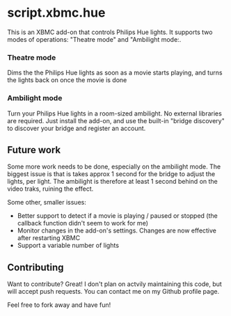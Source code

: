 script.xbmc.hue
===============

This is an XBMC add-on that controls Philips Hue lights. It supports two modes of operations: "Theatre mode" and "Ambilight mode:.

### Theatre mode

Dims the the Philips Hue lights as soon as a movie starts playing, and turns the lights back on once the movie is done

### Ambilight mode

Turn your Philips Hue lights in a room-sized ambilight. No external libraries are required. Just install the add-on, and use the built-in "bridge discovery" to discover your bridge and register an account.

Future work
-----------

Some more work needs to be done, especially on the ambilight mode. The biggest issue is that is takes approx 1 second for the bridge to adjust the lights, per light. The ambilight is therefore at least 1 second behind on the video traks, ruining the effect.

Some other, smaller issues:
 - Better support to detect if a movie is playing / paused or stopped (the callback function didn't seem to work for me)
 - Monitor changes in the add-on's settings. Changes are now effective after restarting XBMC
 - Support a variable number of lights

Contributing
------------

Want to contribute? Great! I don't plan on actvily maintaining this code, but will accept push requests. You can contact me on my Github profile page.

Feel free to fork away and have fun!
